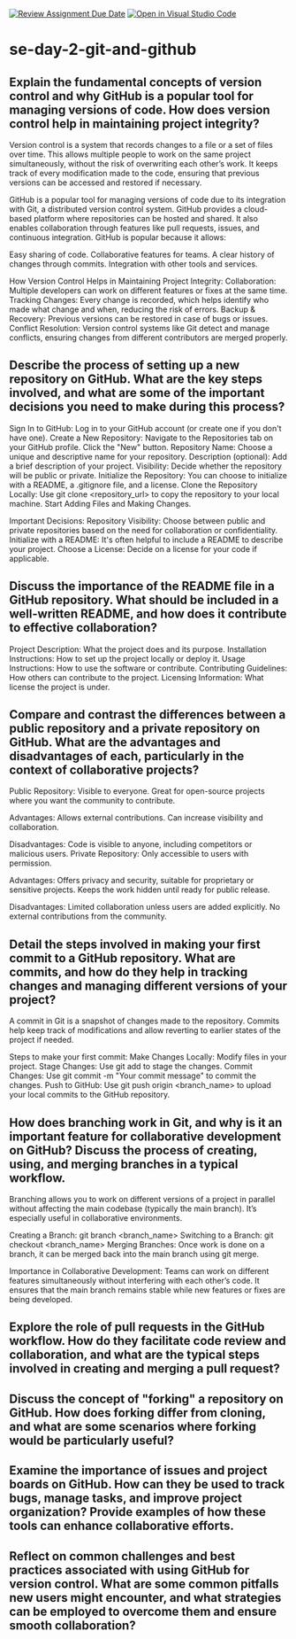 [![Review Assignment Due Date](https://classroom.github.com/assets/deadline-readme-button-22041afd0340ce965d47ae6ef1cefeee28c7c493a6346c4f15d667ab976d596c.svg)](https://classroom.github.com/a/8wgCKhpZ)
[![Open in Visual Studio Code](https://classroom.github.com/assets/open-in-vscode-2e0aaae1b6195c2367325f4f02e2d04e9abb55f0b24a779b69b11b9e10269abc.svg)](https://classroom.github.com/online_ide?assignment_repo_id=18936263&assignment_repo_type=AssignmentRepo)
# se-day-2-git-and-github
## Explain the fundamental concepts of version control and why GitHub is a popular tool for managing versions of code. How does version control help in maintaining project integrity?
Version control is a system that records changes to a file or a set of files over time. This allows multiple people to work on the same project simultaneously, without the risk of overwriting each other’s work. It keeps track of every modification made to the code, ensuring that previous versions can be accessed and restored if necessary.

GitHub is a popular tool for managing versions of code due to its integration with Git, a distributed version control system. GitHub provides a cloud-based platform where repositories can be hosted and shared. It also enables collaboration through features like pull requests, issues, and continuous integration. GitHub is popular because it allows:

Easy sharing of code.
Collaborative features for teams.
A clear history of changes through commits.
Integration with other tools and services.

How Version Control Helps in Maintaining Project Integrity:
Collaboration: Multiple developers can work on different features or fixes at the same time.
Tracking Changes: Every change is recorded, which helps identify who made what change and when, reducing the risk of errors.
Backup & Recovery: Previous versions can be restored in case of bugs or issues.
Conflict Resolution: Version control systems like Git detect and manage conflicts, ensuring changes from different contributors are merged properly.


## Describe the process of setting up a new repository on GitHub. What are the key steps involved, and what are some of the important decisions you need to make during this process?
Sign In to GitHub: Log in to your GitHub account (or create one if you don't have one).
Create a New Repository:
Navigate to the Repositories tab on your GitHub profile.
Click the "New" button.
Repository Name: Choose a unique and descriptive name for your repository.
Description (optional): Add a brief description of your project.
Visibility: Decide whether the repository will be public or private.
Initialize the Repository: You can choose to initialize with a README, a .gitignore file, and a license.
Clone the Repository Locally: Use git clone <repository_url> to copy the repository to your local machine.
Start Adding Files and Making Changes.

Important Decisions:
Repository Visibility: Choose between public and private repositories based on the need for collaboration or confidentiality.
Initialize with a README: It's often helpful to include a README to describe your project.
Choose a License: Decide on a license for your code if applicable.



## Discuss the importance of the README file in a GitHub repository. What should be included in a well-written README, and how does it contribute to effective collaboration?
Project Description: What the project does and its purpose.
Installation Instructions: How to set up the project locally or deploy it.
Usage Instructions: How to use the software or contribute.
Contributing Guidelines: How others can contribute to the project.
Licensing Information: What license the project is under.

## Compare and contrast the differences between a public repository and a private repository on GitHub. What are the advantages and disadvantages of each, particularly in the context of collaborative projects?
Public Repository: Visible to everyone. Great for open-source projects where you want the community to contribute.

Advantages:
Allows external contributions.
Can increase visibility and collaboration.

Disadvantages:
Code is visible to anyone, including competitors or malicious users.
Private Repository: Only accessible to users with permission.

Advantages:
Offers privacy and security, suitable for proprietary or sensitive projects.
Keeps the work hidden until ready for public release.

Disadvantages:
Limited collaboration unless users are added explicitly.
No external contributions from the community.

## Detail the steps involved in making your first commit to a GitHub repository. What are commits, and how do they help in tracking changes and managing different versions of your project?
A commit in Git is a snapshot of changes made to the repository. Commits help keep track of modifications and allow reverting to earlier states of the project if needed.

Steps to make your first commit:
Make Changes Locally: Modify files in your project.
Stage Changes: Use git add <file> to stage the changes.
Commit Changes: Use git commit -m "Your commit message" to commit the changes.
Push to GitHub: Use git push origin <branch_name> to upload your local commits to the GitHub repository.

## How does branching work in Git, and why is it an important feature for collaborative development on GitHub? Discuss the process of creating, using, and merging branches in a typical workflow.
Branching allows you to work on different versions of a project in parallel without affecting the main codebase (typically the main branch). It’s especially useful in collaborative environments.

Creating a Branch: git branch <branch_name>
Switching to a Branch: git checkout <branch_name>
Merging Branches: Once work is done on a branch, it can be merged back into the main branch using git merge.

Importance in Collaborative Development:
Teams can work on different features simultaneously without interfering with each other’s code.
It ensures that the main branch remains stable while new features or fixes are being developed.

## Explore the role of pull requests in the GitHub workflow. How do they facilitate code review and collaboration, and what are the typical steps involved in creating and merging a pull request?

## Discuss the concept of "forking" a repository on GitHub. How does forking differ from cloning, and what are some scenarios where forking would be particularly useful?

## Examine the importance of issues and project boards on GitHub. How can they be used to track bugs, manage tasks, and improve project organization? Provide examples of how these tools can enhance collaborative efforts.

## Reflect on common challenges and best practices associated with using GitHub for version control. What are some common pitfalls new users might encounter, and what strategies can be employed to overcome them and ensure smooth collaboration?


